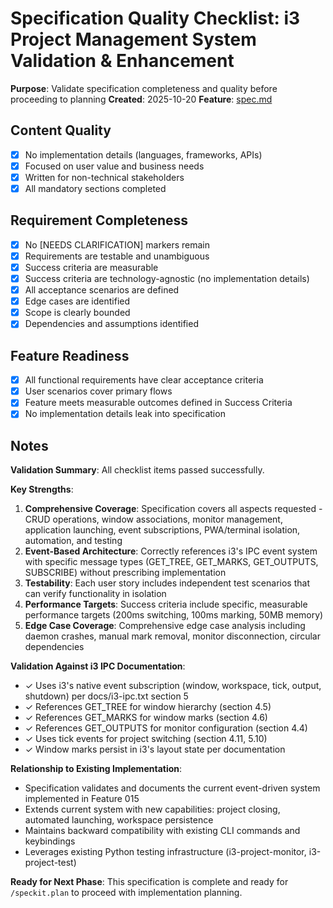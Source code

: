 # Specification Quality Checklist: i3 Project Management System Validation & Enhancement

**Purpose**: Validate specification completeness and quality before proceeding to planning
**Created**: 2025-10-20
**Feature**: [spec.md](../spec.md)

## Content Quality

- [x] No implementation details (languages, frameworks, APIs)
- [x] Focused on user value and business needs
- [x] Written for non-technical stakeholders
- [x] All mandatory sections completed

## Requirement Completeness

- [x] No [NEEDS CLARIFICATION] markers remain
- [x] Requirements are testable and unambiguous
- [x] Success criteria are measurable
- [x] Success criteria are technology-agnostic (no implementation details)
- [x] All acceptance scenarios are defined
- [x] Edge cases are identified
- [x] Scope is clearly bounded
- [x] Dependencies and assumptions identified

## Feature Readiness

- [x] All functional requirements have clear acceptance criteria
- [x] User scenarios cover primary flows
- [x] Feature meets measurable outcomes defined in Success Criteria
- [x] No implementation details leak into specification

## Notes

**Validation Summary**: All checklist items passed successfully.

**Key Strengths**:
1. **Comprehensive Coverage**: Specification covers all aspects requested - CRUD operations, window associations, monitor management, application launching, event subscriptions, PWA/terminal isolation, automation, and testing
2. **Event-Based Architecture**: Correctly references i3's IPC event system with specific message types (GET_TREE, GET_MARKS, GET_OUTPUTS, SUBSCRIBE) without prescribing implementation
3. **Testability**: Each user story includes independent test scenarios that can verify functionality in isolation
4. **Performance Targets**: Success criteria include specific, measurable performance targets (200ms switching, 100ms marking, 50MB memory)
5. **Edge Case Coverage**: Comprehensive edge case analysis including daemon crashes, manual mark removal, monitor disconnection, circular dependencies

**Validation Against i3 IPC Documentation**:
- ✓ Uses i3's native event subscription (window, workspace, tick, output, shutdown) per docs/i3-ipc.txt section 5
- ✓ References GET_TREE for window hierarchy (section 4.5)
- ✓ References GET_MARKS for window marks (section 4.6)
- ✓ References GET_OUTPUTS for monitor configuration (section 4.4)
- ✓ Uses tick events for project switching (section 4.11, 5.10)
- ✓ Window marks persist in i3's layout state per documentation

**Relationship to Existing Implementation**:
- Specification validates and documents the current event-driven system implemented in Feature 015
- Extends current system with new capabilities: project closing, automated launching, workspace persistence
- Maintains backward compatibility with existing CLI commands and keybindings
- Leverages existing Python testing infrastructure (i3-project-monitor, i3-project-test)

**Ready for Next Phase**: This specification is complete and ready for `/speckit.plan` to proceed with implementation planning.
